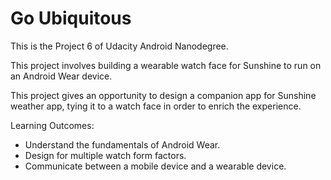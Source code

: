# Go Ubiquitous

This is the Project 6 of Udacity Android Nanodegree.

This project involves building a wearable watch face for Sunshine to run on an Android Wear device.

This project gives an opportunity to design a companion app for Sunshine weather app, tying it to a watch face in order to enrich the experience.

Learning Outcomes:
- Understand the fundamentals of Android Wear.
- Design for multiple watch form factors.
- Communicate between a mobile device and a wearable device.